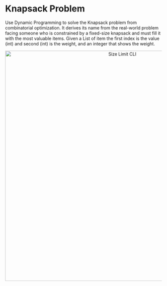 #  Knapsack Problem
Use Dynamic Programming to solve the Knapsack problem from
combinatorial optimization. It derives its name from the real-world problem facing someone who is constrained by a fixed-size knapsack and must fill it with the most valuable items.
Given a List of item the first index is the value (int) and second (int) is the weight,
and an integer that shows the weight.  

 



<p align="center">
  <img src=".image/knapsack.jpg" alt="Size Limit CLI" width="738">
</p>
